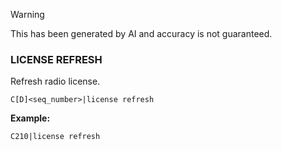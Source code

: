 > [!WARNING]
> This has been generated by AI and accuracy is not guaranteed.

### LICENSE REFRESH

Refresh radio license.

```
C[D]<seq_number>|license refresh
```

**Example:**
```
C210|license refresh
```